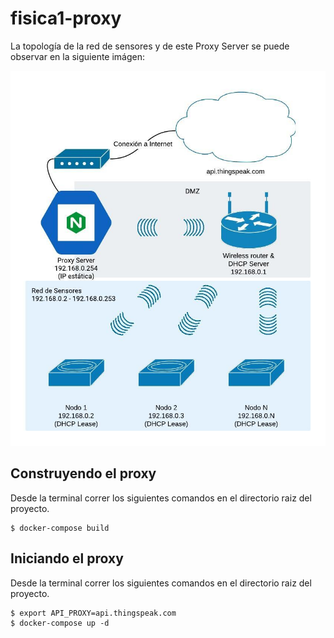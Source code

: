 # fisica1-proxy

La topología de la red de sensores y de este Proxy Server se puede observar en la siguiente imágen:

![Topología de Red](img/topologia.jpeg?raw=true)

## Construyendo el proxy

Desde la terminal correr los siguientes comandos en el directorio raiz del proyecto.

```
$ docker-compose build
```

## Iniciando el proxy

Desde la terminal correr los siguientes comandos en el directorio raiz del proyecto.

```
$ export API_PROXY=api.thingspeak.com
$ docker-compose up -d
```